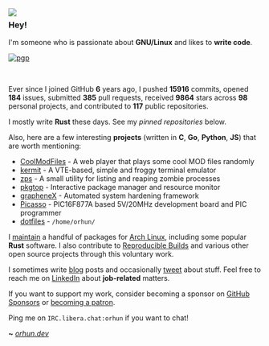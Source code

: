 <img align="left" src="https://orhun.dev/img/crow.png">

### Hey!

I'm someone who is passionate about **GNU/Linux** and likes to **write code**.

[![pgp](https://img.shields.io/badge/pgp-0xF83424824B3E4B90-313131?style=flat&labelColor=313131&color=313131)](https://github.com/orhun.gpg)

<br>

Ever since I joined GitHub **6** years ago, I pushed **15916** commits, opened **184** issues, submitted **385** pull requests, received **9864** stars across **98** personal projects, and contributed to **117** public repositories.

I mostly write **Rust** these days. See my _pinned repositories_ below.

Also, here are a few interesting **projects** (written in **C**, **Go**, **Python**, **JS**) that are worth mentioning:

- [CoolModFiles](https://github.com/orhun/CoolModFiles) - A web player that plays some cool MOD files randomly
- [kermit](https://github.com/orhun/kermit) - A VTE-based, simple and froggy terminal emulator
- [zps](https://github.com/orhun/zps) - A small utility for listing and reaping zombie processes
- [pkgtop](https://github.com/orhun/pkgtop) - Interactive package manager and resource monitor
- [grapheneX](https://github.com/grapheneX/grapheneX) - Automated system hardening framework
- [Picasso](https://github.com/orhun/Picasso) - PIC16F877A based 5V/20MHz development board and PIC programmer
- [dotfiles](https://github.com/orhun/dotfiles) - `/home/orhun/`

I [maintain](https://archlinux.org/packages/?maintainer=orhun) a handful of packages for [Arch Linux](https://archlinux.org/), including some popular **Rust** software. I also contribute to [Reproducible Builds](https://reproducible-builds.org/) and various other open source projects through this voluntary work.

I sometimes write [blog](https://blog.orhun.dev) posts and occasionally [tweet](https://twitter.com/orhunp_) about stuff. Feel free to reach me on [LinkedIn](https://www.linkedin.com/in/orhunp/) about **job-related** matters.

If you want to support my work, consider becoming a sponsor on [GitHub Sponsors](https://github.com/sponsors/orhun) or [becoming a patron](https://patreon.com/join/orhunp).

Ping me on `IRC.libera.chat:orhun` if you want to chat!

**~** [_orhun.dev_](https://orhun.dev/)
